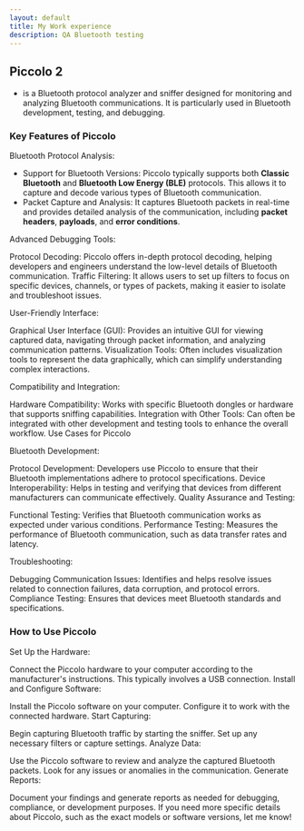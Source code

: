 ```yaml
---
layout: default
title: My Work experience
description: QA Bluetooth testing 
---
```


## Piccolo 2

* is a Bluetooth protocol analyzer and sniffer designed for monitoring and analyzing Bluetooth communications. It is particularly used in Bluetooth development, testing, and debugging. 

### Key Features of Piccolo

Bluetooth Protocol Analysis:

* Support for Bluetooth Versions: Piccolo typically supports both **Classic Bluetooth** and **Bluetooth Low Energy (BLE)** protocols. This allows it to capture and decode various types of Bluetooth communication.
* Packet Capture and Analysis: It captures Bluetooth packets in real-time and provides detailed analysis of the communication, including **packet headers**, **payloads**, and **error conditions**.

Advanced Debugging Tools:

Protocol Decoding: Piccolo offers in-depth protocol decoding, helping developers and engineers understand the low-level details of Bluetooth communication.
Traffic Filtering: It allows users to set up filters to focus on specific devices, channels, or types of packets, making it easier to isolate and troubleshoot issues.

User-Friendly Interface:

Graphical User Interface (GUI): Provides an intuitive GUI for viewing captured data, navigating through packet information, and analyzing communication patterns.
Visualization Tools: Often includes visualization tools to represent the data graphically, which can simplify understanding complex interactions.

Compatibility and Integration:

Hardware Compatibility: Works with specific Bluetooth dongles or hardware that supports sniffing capabilities.
Integration with Other Tools: Can often be integrated with other development and testing tools to enhance the overall workflow.
Use Cases for Piccolo

Bluetooth Development:

Protocol Development: Developers use Piccolo to ensure that their Bluetooth implementations adhere to protocol specifications.
Device Interoperability: Helps in testing and verifying that devices from different manufacturers can communicate effectively.
Quality Assurance and Testing:

Functional Testing: Verifies that Bluetooth communication works as expected under various conditions.
Performance Testing: Measures the performance of Bluetooth communication, such as data transfer rates and latency.

Troubleshooting:

Debugging Communication Issues: Identifies and helps resolve issues related to connection failures, data corruption, and protocol errors.
Compliance Testing: Ensures that devices meet Bluetooth standards and specifications.

### How to Use Piccolo

Set Up the Hardware:

Connect the Piccolo hardware to your computer according to the manufacturer's instructions. This typically involves a USB connection.
Install and Configure Software:

Install the Piccolo software on your computer. Configure it to work with the connected hardware.
Start Capturing:

Begin capturing Bluetooth traffic by starting the sniffer. Set up any necessary filters or capture settings.
Analyze Data:

Use the Piccolo software to review and analyze the captured Bluetooth packets. Look for any issues or anomalies in the communication.
Generate Reports:

Document your findings and generate reports as needed for debugging, compliance, or development purposes.
If you need more specific details about Piccolo, such as the exact models or software versions, let me know!

